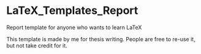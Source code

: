 # LaTeX_Templates_Report
Report template for anyone who wants to learn LaTeX

This template is made by me for thesis writing. 
People are free to re-use it, but not take credit for it.
